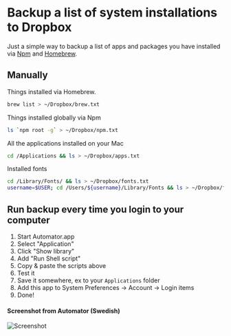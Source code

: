 # Backup a list of system installations to Dropbox

Just a simple way to backup a list of apps and packages you have installed via [Npm](https://www.npmjs.com/) and [Homebrew](http://brew.sh/).

## Manually

Things installed via Homebrew.

```bash
brew list > ~/Dropbox/brew.txt
```

Things installed globally via Npm

```bash    
ls `npm root -g` > ~/Dropbox/npm.txt
```

All the applications installed on your Mac

```bash    
cd /Applications && ls > ~/Dropbox/apps.txt
```

Installed fonts

```bash
cd /Library/Fonts/ && ls > ~/Dropbox/fonts.txt
username=$USER; cd /Users/${username}/Library/Fonts && ls > ~/Dropbox/fonts-user.txt
```

## Run backup every time you login to your computer

1. Start Automator.app
2. Select "Application"
3. Click "Show library"
4. Add "Run Shell script"
5. Copy & paste the scripts above
6. Test it
7. Save it somewhere, ex to your ``Applications`` folder
8. Add this app to System Preferences -> Account -> Login items
9. Done!


#### Screenshot from Automator (Swedish)
![Screenshot](https://cloud.githubusercontent.com/assets/307676/13986111/dd7cd7e0-f100-11e5-9f9b-a9851f1cbe86.png)